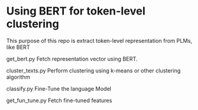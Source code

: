 # Using BERT for token-level clustering

This purpose of this repo is extract token-level representation from PLMs, like BERT


get_bert.py  Fetch representation vector using BERT.

cluster_texts.py  Perform clustering using k-means or other clustering algorithm

classify.py  Fine-Tune the language Model

get_fun_tune.py Fetch fine-tuned features